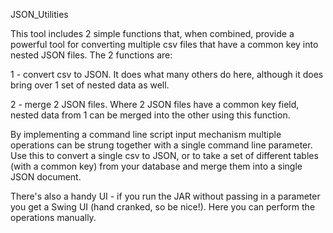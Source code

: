 JSON_Utilities

This tool includes 2 simple functions that, when combined, provide a powerful tool for converting multiple csv files that have a common key into nested JSON files.
The 2 functions are:

1 - convert csv to JSON.  It does what many others do here, although it does bring over 1 set of nested data as well.

2 - merge 2 JSON files.  Where 2 JSON files have a common key field, nested data from 1 can be merged into the other using this function.

By implementing a command line script input mechanism multiple operations can be strung together with a single command line parameter.  Use this to convert a single csv to JSON, or to take a set of different tables (with a common key) from your database and merge them into a single JSON document.

There's also a handy UI - if you run the JAR without passing in a parameter you get a Swing UI (hand cranked, so be nice!).  Here you can perform the operations manually.
